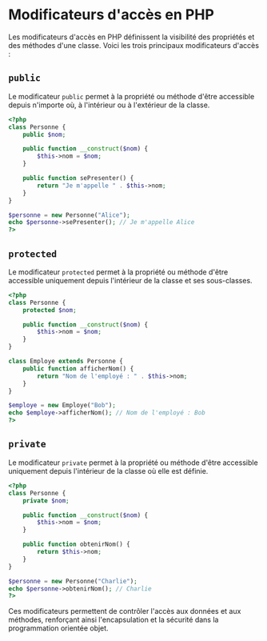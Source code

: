 # Modificateurs d'accès en PHP

Les modificateurs d'accès en PHP définissent la visibilité des propriétés et des méthodes d'une classe. Voici les trois principaux modificateurs d'accès :

## `public`

Le modificateur `public` permet à la propriété ou méthode d'être accessible depuis n'importe où, à l'intérieur ou à l'extérieur de la classe.

```php
<?php
class Personne {
    public $nom;

    public function __construct($nom) {
        $this->nom = $nom;
    }

    public function sePresenter() {
        return "Je m'appelle " . $this->nom;
    }
}

$personne = new Personne("Alice");
echo $personne->sePresenter(); // Je m'appelle Alice
?>
```

## `protected`

Le modificateur `protected` permet à la propriété ou méthode d'être accessible uniquement depuis l'intérieur de la classe et ses sous-classes.

```php
<?php
class Personne {
    protected $nom;

    public function __construct($nom) {
        $this->nom = $nom;
    }
}

class Employe extends Personne {
    public function afficherNom() {
        return "Nom de l'employé : " . $this->nom;
    }
}

$employe = new Employe("Bob");
echo $employe->afficherNom(); // Nom de l'employé : Bob
?>
```

## `private`

Le modificateur `private` permet à la propriété ou méthode d'être accessible uniquement depuis l'intérieur de la classe où elle est définie.

```php
<?php
class Personne {
    private $nom;

    public function __construct($nom) {
        $this->nom = $nom;
    }

    public function obtenirNom() {
        return $this->nom;
    }
}

$personne = new Personne("Charlie");
echo $personne->obtenirNom(); // Charlie
?>
```

Ces modificateurs permettent de contrôler l'accès aux données et aux méthodes, renforçant ainsi l'encapsulation et la sécurité dans la programmation orientée objet.
